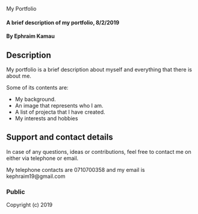 My Portfolio
#### A brief description of my portfolio, 8/2/2019
#### By **Ephraim Kamau**

## Description
<p>My portfolio is a brief description about myself and everything that there is about me.</p>
<p>Some of its contents are:</p>
<ul>
<li>My background.</li>
<li>An image that represents who I am.</li>
<li>A list of projecta that I have created.</li>
<li>My interests and hobbies</li>
</ul>

## Support and contact details
<p>In case of any questions, ideas or contributions, feel free to contact me on either via telephone or email.</p>
<p>My telephone contacts are 0710700358 and my email is kephraim19@gmail.com</p>
 

### Public
Copyright (c) 2019

